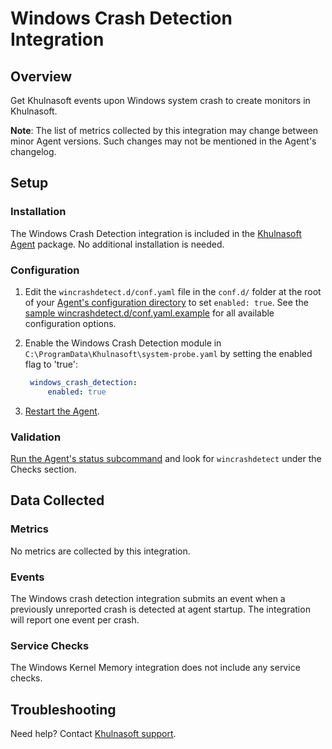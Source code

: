 # Windows Crash Detection Integration

## Overview

Get Khulnasoft events upon Windows system crash to create monitors in Khulnasoft.

**Note**: The list of metrics collected by this integration may change between minor Agent versions. Such changes may not be mentioned in the Agent's changelog.

## Setup

### Installation

The Windows Crash Detection integration is included in the [Khulnasoft Agent][1] package. No additional installation is needed.

### Configuration

1. Edit the `wincrashdetect.d/conf.yaml` file in the `conf.d/` folder at the root of your [Agent's configuration directory][2] to set `enabled: true`. See the [sample wincrashdetect.d/conf.yaml.example][3] for all available configuration options.

2. Enable the Windows Crash Detection module in `C:\ProgramData\Khulnasoft\system-probe.yaml` by setting the enabled flag to 'true':

   ```yaml
    windows_crash_detection:
        enabled: true
    ```
3. [Restart the Agent][4].

### Validation

[Run the Agent's status subcommand][6] and look for `wincrashdetect` under the Checks section.

## Data Collected

### Metrics

No metrics are collected by this integration.

### Events

The Windows crash detection integration submits an event when a previously unreported crash is detected at agent startup.  The integration will report one event per crash.

### Service Checks

The Windows Kernel Memory integration does not include any service checks.

## Troubleshooting

Need help? Contact [Khulnasoft support][5].

[1]: https://app.khulnasoft.com/account/settings#agent
[2]: https://docs.khulnasoft.com/agent/guide/agent-configuration-files/#agent-configuration-directory
[3]: https://github.com/KhulnaSoft/khulnasoft-agent/blob/master/cmd/agent/dist/conf.d/wincrashdetect.d/conf.yaml.example
[4]: https://docs.khulnasoft.com/agent/guide/agent-commands/#start-stop-and-restart-the-agent
[5]: https://docs.khulnasoft.com/help/
[6]: https://docs.khulnasoft.com/agent/basic_agent_usage/windows/?tab=gui#agent-status-and-information
